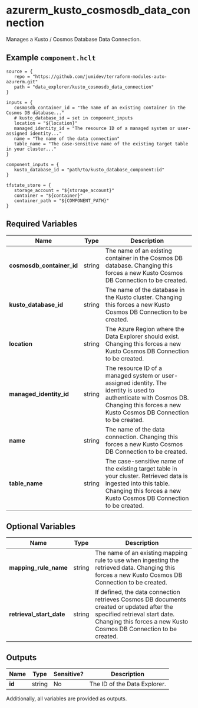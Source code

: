 # azurerm_kusto_cosmosdb_data_connection

Manages a Kusto / Cosmos Database Data Connection.

## Example `component.hclt`

```hcl
source = {
   repo = "https://github.com/jumidev/terraform-modules-auto-azurerm.git"   
   path = "data_explorer/kusto_cosmosdb_data_connection"   
}

inputs = {
   cosmosdb_container_id = "The name of an existing container in the Cosmos DB database..."   
   # kusto_database_id → set in component_inputs
   location = "${location}"   
   managed_identity_id = "The resource ID of a managed system or user-assigned identity..."   
   name = "The name of the data connection"   
   table_name = "The case-sensitive name of the existing target table in your cluster..."   
}

component_inputs = {
   kusto_database_id = "path/to/kusto_database_component:id"   
}

tfstate_store = {
   storage_account = "${storage_account}"   
   container = "${container}"   
   container_path = "${COMPONENT_PATH}"   
}

```

## Required Variables

| Name | Type |  Description |
| ---- | --------- |  ----------- |
| **cosmosdb_container_id** | string |  The name of an existing container in the Cosmos DB database. Changing this forces a new Kusto Cosmos DB Connection to be created. | 
| **kusto_database_id** | string |  The name of the database in the Kusto cluster. Changing this forces a new Kusto Cosmos DB Connection to be created. | 
| **location** | string |  The Azure Region where the Data Explorer should exist. Changing this forces a new Kusto Cosmos DB Connection to be created. | 
| **managed_identity_id** | string |  The resource ID of a managed system or user-assigned identity. The identity is used to authenticate with Cosmos DB. Changing this forces a new Kusto Cosmos DB Connection to be created. | 
| **name** | string |  The name of the data connection. Changing this forces a new Kusto Cosmos DB Connection to be created. | 
| **table_name** | string |  The case-sensitive name of the existing target table in your cluster. Retrieved data is ingested into this table. Changing this forces a new Kusto Cosmos DB Connection to be created. | 

## Optional Variables

| Name | Type |  Description |
| ---- | --------- |  ----------- |
| **mapping_rule_name** | string |  The name of an existing mapping rule to use when ingesting the retrieved data. Changing this forces a new Kusto Cosmos DB Connection to be created. | 
| **retrieval_start_date** | string |  If defined, the data connection retrieves Cosmos DB documents created or updated after the specified retrieval start date. Changing this forces a new Kusto Cosmos DB Connection to be created. | 



## Outputs

| Name | Type | Sensitive? | Description |
| ---- | ---- | --------- | --------- |
| **id** | string | No  | The ID of the Data Explorer. | 

Additionally, all variables are provided as outputs.
